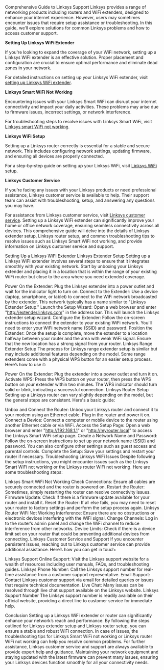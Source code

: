 Comprehensive Guide to Linksys Support
Linksys provides a range of networking products including routers and WiFi extenders, designed to enhance your internet experience. However, users may sometimes encounter issues that require setup assistance or troubleshooting. In this guide, we'll explore solutions for common Linksys problems and how to access customer support.

**Setting Up Linksys WiFi Extender**

If you're looking to expand the coverage of your WiFi network, setting up a Linksys WiFi extender is an effective solution. Proper placement and configuration are crucial to ensure optimal performance and eliminate dead zones in your network.

For detailed instructions on setting up your Linksys WiFi extender, visit [setting up Linksys WiFi extender](https://www.callsupportgroup.com/linksys-extender-setup/).

**Linksys Smart WiFi Not Working**

Encountering issues with your Linksys Smart WiFi can disrupt your internet connectivity and impact your daily activities. These problems may arise due to firmware issues, incorrect settings, or network interference.

For troubleshooting steps to resolve issues with Linksys Smart WiFi, visit [Linksys smart WiFi not working](https://www.callsupportgroup.com/linksys-router-not-working/).

**Linksys WiFi Setup**

Setting up a Linksys router correctly is essential for a stable and secure network. This includes configuring network settings, updating firmware, and ensuring all devices are properly connected.

For a step-by-step guide on setting up your Linksys WiFi, visit [Linksys WiFi setup](https://www.callsupportgroup.com/linksys-router-setup/).

**Linksys Customer Service**

If you're facing any issues with your Linksys products or need professional assistance, Linksys customer service is available to help. Their support team can assist with troubleshooting, setup, and answering any questions you may have.

For assistance from Linksys customer service, visit [Linksys customer service](https://www.callsupportgroup.com/linksys-support/).
Setting up a Linksys WiFi extender can significantly improve your home or office network coverage, ensuring seamless connectivity across all devices. This comprehensive guide will delve into the details of Linksys extender setup, Linksys router setup, and common troubleshooting tips to resolve issues such as Linksys Smart WiFi not working, and provide information on Linksys customer service and support.

Setting Up a Linksys WiFi Extender
Linksys Extender Setup
Setting up a Linksys WiFi extender involves several steps to ensure that it integrates smoothly with your existing network. Start by unboxing your Linksys extender and placing it in a location that is within the range of your existing WiFi router but close to the area where you need extended coverage.

Power On the Extender: Plug the Linksys extender into a power outlet and wait for the indicator light to turn on.
Connect to the Extender: Use a device (laptop, smartphone, or tablet) to connect to the WiFi network broadcasted by the extender. This network typically has a name similar to "Linksys Extender Setup."
Launch the Setup Wizard: Open a web browser and enter "http://extender.linksys.com" in the address bar. This will launch the Linksys extender setup wizard.
Configure the Extender: Follow the on-screen instructions to connect the extender to your existing WiFi network. You'll need to enter your WiFi network name (SSID) and password.
Position the Extender: Once the setup is complete, move the extender to a location halfway between your router and the area with weak WiFi signal. Ensure that the new location has a strong signal from your router.
Linksys Range Extender Setup
The process for Linksys range extender setup is similar but may include additional features depending on the model. Some range extenders come with a physical WPS button for an easier setup process. Here’s how to use it:

Power On the Extender: Plug the extender into a power outlet and turn it on.
Activate WPS: Press the WPS button on your router, then press the WPS button on your extender within two minutes. The WPS indicator should turn solid or blink, indicating a successful connection.
Linksys Router Setup
Setting up a Linksys router can vary slightly depending on the model, but the general steps are consistent. Here's a basic guide:

Unbox and Connect the Router: Unbox your Linksys router and connect it to your modem using an Ethernet cable. Plug in the router and power it on.
Connect a Device: Connect a computer or mobile device to the router using another Ethernet cable or via WiFi.
Access the Setup Page: Open a web browser and enter "http://192.168.1.1" or "http://myrouter.local" to access the Linksys Smart WiFi setup page.
Create a Network Name and Password: Follow the on-screen instructions to set up your network name (SSID) and password. You can also configure other settings such as guest access and parental controls.
Complete the Setup: Save your settings and restart your router if necessary.
Troubleshooting Linksys WiFi Issues
Despite following the setup instructions, you might encounter issues such as the Linksys Smart WiFi not working or the Linksys router WiFi not working. Here are some troubleshooting steps:

Linksys Smart WiFi Not Working
Check Connections: Ensure all cables are securely connected and the router is powered on.
Restart the Router: Sometimes, simply restarting the router can resolve connectivity issues.
Firmware Update: Check if there is a firmware update available for your router and install it.
Reset the Router: If all else fails, you may need to reset your router to factory settings and perform the setup process again.
Linksys Router WiFi Not Working
Interference: Ensure there are no obstructions or electronic devices interfering with the WiFi signal.
Change Channels: Log in to the router’s admin panel and change the WiFi channel to reduce interference from other networks.
Device Limits: Check if there is a device limit set on your router that could be preventing additional devices from connecting.
Linksys Customer Service and Support
If you encounter persistent issues, reaching out to Linksys customer service can provide additional assistance. Here’s how you can get in touch:

Linksys Support
Online Support: Visit the Linksys support website for a wealth of resources including user manuals, FAQs, and troubleshooting guides.
Linksys Phone Number: Call the Linksys support number for real-time assistance from a customer support representative.
Email Support: Contact Linksys customer support via email for detailed queries or issues that require technical documentation.
Live Chat: Many issues can be resolved through live chat support available on the Linksys website.
Linksys Support Number
The Linksys support number is readily available on their official website, providing a direct line to customer service for immediate help.

Conclusion
Setting up a Linksys WiFi extender or router can significantly enhance your network’s reach and performance. By following the steps outlined for Linksys extender setup and Linksys router setup, you can ensure a stable and robust WiFi connection. In case of issues, the troubleshooting tips for Linksys Smart WiFi not working or Linksys router WiFi not working can help you resolve common problems. For further assistance, Linksys customer service and support are always available to provide expert help and guidance. Maintaining your network equipment and staying updated with the latest firmware can prevent many issues, ensuring your Linksys devices function smoothly for all your connectivity needs.